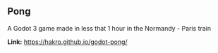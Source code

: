 ## Pong
A Godot 3 game made in less that 1 hour in the Normandy - Paris train

**Link:** https://hakro.github.io/godot-pong/
